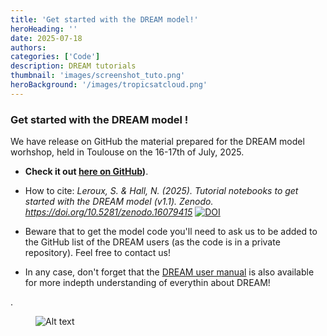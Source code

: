 ```yaml
---
title: 'Get started with the DREAM model!'
heroHeading: ''
date: 2025-07-18
authors:
categories: ['Code']
description: DREAM tutorials
thumbnail: 'images/screenshot_tuto.png'
heroBackground: '/images/tropicsatcloud.png'
---
```




### Get started with the DREAM model !

We have release on GitHub the  material prepared for the DREAM model worhshop, held in Toulouse on the 16-17th of July, 2025.

* **Check it out [here on GitHub](https://github.com/dream-gcm/workshop-notebooks-2025/blob/main/README.md))**.

* How to cite: _Leroux, S. & Hall, N. (2025). Tutorial notebooks to get started with the DREAM model (v1.1). Zenodo. https://doi.org/10.5281/zenodo.16079415_  [![DOI](https://zenodo.org/badge/1015640526.svg)](https://doi.org/10.5281/zenodo.16079162)

* Beware that to get the model code you'll need to ask us to be added to the GitHub list of the DREAM users (as the code is in a private repository). Feel free to contact us!

* In any case, don't forget that the [DREAM user manual](https://dreamusermanual.readthedocs.io/en/latest/) is also available for more indepth understanding of everythin about DREAM!

.
<figure>
  <img src="/images/screenshot-tuto2.png" alt="Alt text" style="max-width: 800px !important; height: auto !important;" />
</figure>



